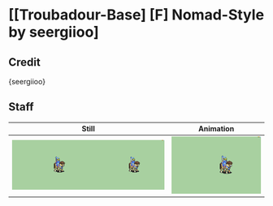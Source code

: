 # [\[Troubadour-Base\] \[F\] Nomad-Style by seergiioo]

## Credit

{seergiioo}
	
## Staff

| Still | Animation |
| :---: | :-------: |
| ![Staff still](./Staff_000.png) | ![Staff animation](./Staff.gif) |

